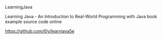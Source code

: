 LearningJava

Learning Java - An Introduction to Real-World Programming with Java
book example source code online

https://github.com/l0y/learnjava5e
